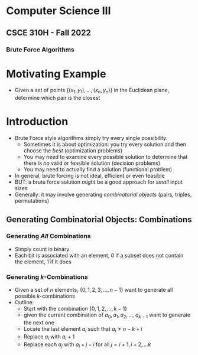 
# Computer Science III
## CSCE 310H - Fall 2022
### Brute Force Algorithms

# Motivating Example

* Given a set of points $\{(x_1, y_1), \ldots, (x_n, y_n)\}$ in
the Euclidean plane, determine which pair is the closest

# Introduction

* Brute Force style algorithms simply try every single possibility:
  * Sometimes it is about optimization: you try every solution and then choose the *best* (optimization problems)
  * You may need to examine every possible solution to determine that there is *no* valid or feasible solution (decision problems)
  * You may need to actually find a solution (functional problem)
* In general, brute forcing is not ideal, efficient or even feasible
* BUT: a brute force solution *might* be a good approach for *small* input sizes
* Generally: it may involve generating *combinatorial objects* (pairs, triples, permutations)

## Generating Combinatorial Objects: Combinations

### Generating *All* Combinations

* Simply count in binary
* Each bit is associated with an element, 0 if a subset does not contain
  the element, 1 if it does

### Generating $k$-Combinations

* Given a set of $n$ elements, $\{0, 1, 2, 3, \ldots, n-1\}$ want to generate all possible $k$-combinations
* Outline:
  * Start with the combination $\{0, 1, 2, \ldots, k-1\}$
  * given the current combination of $a_0, a_1, a_2, \ldots, a_{k-1}$ want to generate the next one
  * Locate the last element $a_i$ such that $a_i \neq n - k + i$
  * Replace $a_i$ with $a_i + 1$
  * Replace each $a_j$ with $a_i + j - i$ for all $j = i+1, i+2, ... k$




```text








```

